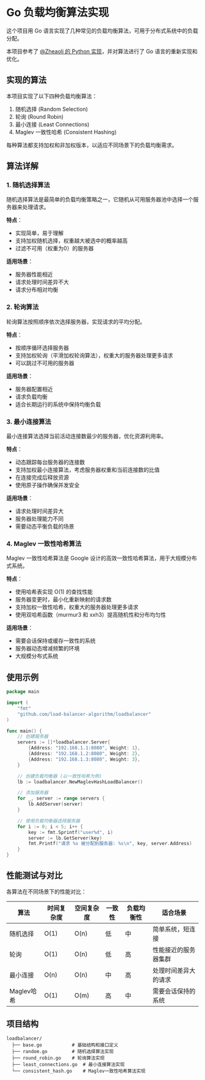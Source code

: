 # Go 负载均衡算法实现

这个项目用 Go 语言实现了几种常见的负载均衡算法，可用于分布式系统中的负载分配。

本项目参考了 [@Zheaoli 的 Python 实现](https://github.com/Zheaoli/load-balancer-algorithm)，并对算法进行了 Go 语言的重新实现和优化。

## 实现的算法

本项目实现了以下四种负载均衡算法：

1. 随机选择 (Random Selection)
2. 轮询 (Round Robin)
3. 最小连接 (Least Connections)
4. Maglev 一致性哈希 (Consistent Hashing)

每种算法都支持加权和非加权版本，以适应不同场景下的负载均衡需求。

## 算法详解

### 1. 随机选择算法

随机选择算法是最简单的负载均衡策略之一，它随机从可用服务器池中选择一个服务器来处理请求。

**特点**：
- 实现简单，易于理解
- 支持加权随机选择，权重越大被选中的概率越高
- 过滤不可用（权重为0）的服务器

**适用场景**：
- 服务器性能相近
- 请求处理时间差异不大
- 请求分布相对均衡

### 2. 轮询算法

轮询算法按照顺序依次选择服务器，实现请求的平均分配。

**特点**：
- 按顺序循环选择服务器
- 支持加权轮询（平滑加权轮询算法），权重大的服务器处理更多请求
- 可以跳过不可用的服务器

**适用场景**：
- 服务器配置相近
- 请求负载均衡
- 适合长期运行的系统中保持均衡负载

### 3. 最小连接算法

最小连接算法选择当前活动连接数最少的服务器，优化资源利用率。

**特点**：
- 动态跟踪每台服务器的连接数
- 支持加权最小连接算法，考虑服务器权重和当前连接数的比值
- 在连接完成后释放资源
- 使用原子操作确保并发安全

**适用场景**：
- 请求处理时间差异大
- 服务器处理能力不同
- 需要动态平衡负载的场景

### 4. Maglev 一致性哈希算法

Maglev 一致性哈希算法是 Google 设计的高效一致性哈希算法，用于大规模分布式系统。

**特点**：
- 使用哈希表实现 O(1) 的查找性能
- 服务器变更时，最小化重新映射的请求数
- 支持加权一致性哈希，权重大的服务器处理更多请求
- 使用双哈希函数（murmur3 和 xxh3）提高随机性和分布均匀性

**适用场景**：
- 需要会话保持或缓存一致性的系统
- 服务器动态增减频繁的环境
- 大规模分布式系统

## 使用示例

```go
package main

import (
    "fmt"
    "github.com/load-balancer-algorithm/loadbalancer"
)

func main() {
    // 创建服务器
    servers := []*loadbalancer.Server{
        {Address: "192.168.1.1:8080", Weight: 1},
        {Address: "192.168.1.2:8080", Weight: 2},
        {Address: "192.168.1.3:8080", Weight: 3},
    }

    // 创建负载均衡器 (以一致性哈希为例)
    lb := loadbalancer.NewMaglevHashLoadBalancer()

    // 添加服务器
    for _, server := range servers {
        lb.AddServer(server)
    }

    // 使用负载均衡器选择服务器
    for i := 0; i < 5; i++ {
        key := fmt.Sprintf("user%d", i)
        server := lb.GetServer(key)
        fmt.Printf("请求 %s 被分配到服务器: %s\n", key, server.Address)
    }
}
```

## 性能测试与对比

各算法在不同场景下的性能对比：

| 算法 | 时间复杂度 | 空间复杂度 | 一致性 | 负载均衡性 | 适合场景 |
|------|------------|------------|--------|------------|----------|
| 随机选择 | O(1) | O(n) | 低 | 中 | 简单系统，短连接 |
| 轮询 | O(1) | O(n) | 低 | 高 | 性能接近的服务器集群 |
| 最小连接 | O(n) | O(n) | 中 | 高 | 处理时间差异大的请求 |
| Maglev哈希 | O(1) | O(m) | 高 | 中 | 需要会话保持的系统 |

## 项目结构

```
loadbalancer/
  ├── base.go           # 基础结构和接口定义
  ├── random.go         # 随机选择算法实现
  ├── round_robin.go    # 轮询算法实现
  ├── least_connections.go  # 最小连接算法实现
  └── consistent_hash.go    # Maglev一致性哈希算法实现
```

